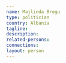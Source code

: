 ```yaml
---
name: Majlinda Bregu
type: politician
country: Albania
tagline:
description:
related-persons:
connections:
layout: person
---
```


